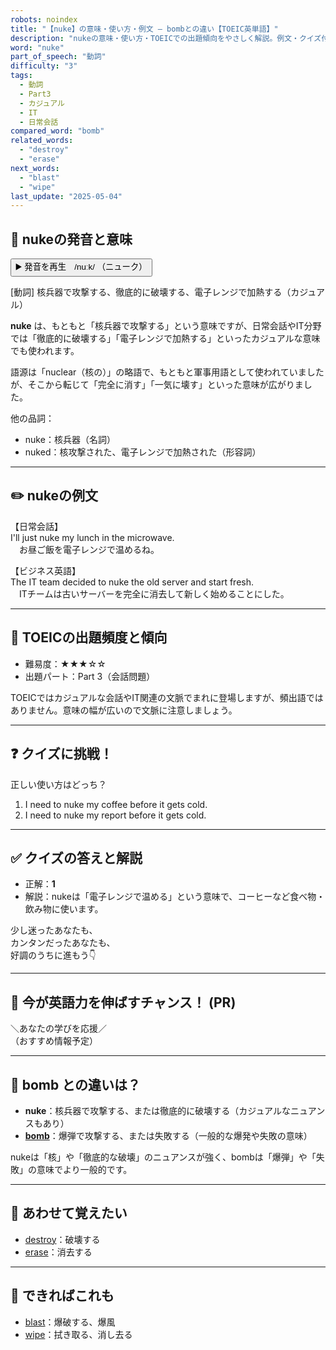 ```yaml
---
robots: noindex
title: "【nuke】の意味・使い方・例文 ― bombとの違い【TOEIC英単語】"
description: "nukeの意味・使い方・TOEICでの出題傾向をやさしく解説。例文・クイズ付きでbombとの違いもわかりやすく学べます。"
word: "nuke"
part_of_speech: "動詞"
difficulty: "3"
tags:
  - 動詞
  - Part3
  - カジュアル
  - IT
  - 日常会話
compared_word: "bomb"
related_words:
  - "destroy"
  - "erase"
next_words:
  - "blast"
  - "wipe"
last_update: "2025-05-04"
---
```


## 🔰 nukeの発音と意味

<button class="play-audio" onclick="playTTS('nuke')">
  <span class="play-audio-main">
    ▶️ 発音を再生　/nuːk/
  </span>
  <span class="play-audio-sub">
    （ニューク）
  </span>
</button>

[動詞] 核兵器で攻撃する、徹底的に破壊する、電子レンジで加熱する（カジュアル）

**nuke** は、もともと「核兵器で攻撃する」という意味ですが、日常会話やIT分野では「徹底的に破壊する」「電子レンジで加熱する」といったカジュアルな意味でも使われます。

語源は「nuclear（核の）」の略語で、もともと軍事用語として使われていましたが、そこから転じて「完全に消す」「一気に壊す」といった意味が広がりました。

他の品詞：  
- nuke：核兵器（名詞）
- nuked：核攻撃された、電子レンジで加熱された（形容詞）

---

## ✏️ nukeの例文

【日常会話】  
I'll just nuke my lunch in the microwave.  
　お昼ご飯を電子レンジで温めるね。

【ビジネス英語】  
The IT team decided to nuke the old server and start fresh.  
　ITチームは古いサーバーを完全に消去して新しく始めることにした。

---

## 🎯 TOEICの出題頻度と傾向

- 難易度：★★★☆☆
- 出題パート：Part 3（会話問題）

TOEICではカジュアルな会話やIT関連の文脈でまれに登場しますが、頻出語ではありません。意味の幅が広いので文脈に注意しましょう。

---

## ❓ クイズに挑戦！

正しい使い方はどっち？

1. I need to nuke my coffee before it gets cold.  
2. I need to nuke my report before it gets cold.

---

## ✅ クイズの答えと解説

- 正解：**1**
- 解説：nukeは「電子レンジで温める」という意味で、コーヒーなど食べ物・飲み物に使います。

少し迷ったあなたも、  
カンタンだったあなたも、  
好調のうちに進もう👇️

---

## 🚀 今が英語力を伸ばすチャンス！ (PR)

<div class="info-center">
＼あなたの学びを応援／<br>  
（おすすめ情報予定）
</div>

---

## 🤔  bomb との違いは？

- **nuke**：核兵器で攻撃する、または徹底的に破壊する（カジュアルなニュアンスもあり）
- **[bomb](/word/bomb/)**：爆弾で攻撃する、または失敗する（一般的な爆発や失敗の意味）

nukeは「核」や「徹底的な破壊」のニュアンスが強く、bombは「爆弾」や「失敗」の意味でより一般的です。

---

## 🧩 あわせて覚えたい

- [destroy](/word/destroy/)：破壊する
- [erase](/word/erase/)：消去する

---

## 📖 できればこれも

- [blast](/word/blast/)：爆破する、爆風
- [wipe](/word/wipe/)：拭き取る、消し去る

<!-- cvid: aid30_bid37 -->
